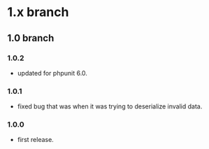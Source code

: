 # 1.x branch
## 1.0 branch
### 1.0.2
* updated for phpunit 6.0.

### 1.0.1
* fixed bug that was when it was trying to deserialize invalid data.

### 1.0.0
* first release.